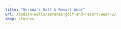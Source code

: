 ```yaml
---
title: "Serena's Golf & Resort Wear"
url: /indian-wells/serenas-golf-and-resort-wear-2/
shop: clothes
---
```

